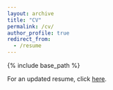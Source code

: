 ```yaml
---
layout: archive
title: "CV"
permalink: /cv/
author_profile: true
redirect_from:
  - /resume
---
```


{% include base_path %}

For an updated resume, click [here]("../files/sathyanarayan_resume.pdf").